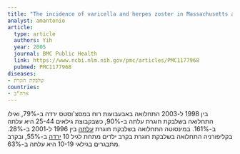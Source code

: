 ```yaml
---
title: "The incidence of varicella and herpes zoster in Massachusetts as measured by the Behavioral Risk Factor Surveillance System (BRFSS) during a period of increasing varicella vaccine coverage, 1998–2003"
analyst: amantonio
article:
  type: article
  authors: Yih
  year: 2005
  journal: BMC Public Health
  link: https://www.ncbi.nlm.nih.gov/pmc/articles/PMC1177968
  pubmed: PMC1177968
diseases:
- שלבקת חוגרת
countries:
- ארה"ב
---
```


בין 1998 ל-2003 התחלואה באבעבועות רוח במסצ'וסטס ירדה ב-79%, ואילו התחלואה בשלבקת חוגרת עלתה ב-90%, כשבקבוצת גילאים 25-44 היא עלתה ב-161%.
במינסוטה התחלואה בשלבקת חוגרת [עלתה](https://www.ncbi.nlm.nih.gov/pubmed/17976353) בין 1996 ל-2001 ב-28%.
בקליפורניה התחלואה בשלבקת חוגרת בקרב ילדים מתחת לגיל 10 [ירדה](https://www.ncbi.nlm.nih.gov/pubmed/19536039) ב-55%, ובקרב מתבגרים בגילאי 10-19 היא עלתה ב-63%.
